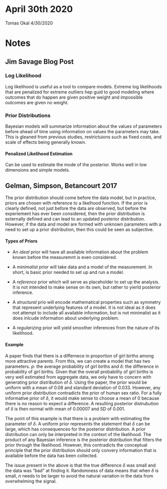 April 30th 2020
================
Tomas Okal
4/30/2020

# Notes

## Jim Savage Blog Post

### Log Likelihood

Log likelihood is useful as a tool to compare models. Extreme log
likelihoods that are penalized for extreme outliers hep guid to good
modeling where outcomes that do happen are given positive weight and
impossible outcomes are given no weight.

### Prior Distributions

Bayesian models will summarize information about the values of
parameters before ahead of time using information on values the
parameters may take. This is gleaned from previous studies,
restrictuions such as fixed costs, and scale of effects being generally
known.

#### Penalized Likelihood Estimation

Can be used to estimate the mode of the posterior. Works well in low
dimensions and simple models.

## Gelman, Simpson, Betancourt 2017

The prior distribution should come before the data model, but in
practice, priors are chosen with reference to a likelhood function. If
the prior is clearly defined, not just before the data are observed, but
before the experiement has ever been considered, then the prior
distribution is externally defined and can lead to an updated posterior
distribution. However, if the data and model are formed with unknown
parameters with a need to set up a prior distribution, then this could
be seen as subjective.

#### Types of Priors

  - An *ideal* prior will have all available information about the
    problem known before the measuremnt is even considered.

  - A *minimalist* prior will take data and a model of the measurement.
    In short, is basic prior needed to set up and run a model.

  - A *reference* prior which will serve as placeholder to set up the
    analysis. It is not intended to make sense on its own, but rather to
    yierld posterior inference.

  - A *structural* prio will encode mathematical properties such as
    symmetry that represent underlying features of a model. It is not
    ideal as it does not attempt to include all available information,
    but is not minimalist as it does inlcude information about
    underlying problem.

  - A *regularizing* prior will yield smoother inferences from the
    nature of its likelihood.

#### Example

A paper finds that there is a differnece in proportion of girl births
among more attractive parents. From this, we can create a model that has
two parameters. *p*: the average probability of girl births and *δ*: the
difference in probability of girl births. Given that the overall
probability of girl births is very well estimated from aggregate data,
we only have to concern with generating prior distribution of *δ*. Using
the paper, the prior would be uniform with a mean of 0.08 and standard
deviation of 0.033. However, any uniform prior distribution contradicts
the prior of human sex ratio. For a fully informative prior of *δ*, it
would make sense to choose a mean of 0 because there is no reason to
expect a difference. A resulting posterior distrubution of *δ* is then
normal with mean of 0.00007 and SD of 0.001.

The point of this example is that there is a problem with estimating the
parameter of *δ*. A uniform prior represents the statement that *δ* can
be large, which has consequences for the posterior distribution. A prior
distribution can only be interpreted in the context of the likelihood.
The product of any Bayesian inference is the posterior distribution that
filters the prior through the likelihood. However, this contradicts the
conceptual principle that the prior distribution should only convery
information that is available before the data has been collected.

The issue present in the above is that the true difference *δ* was small
and the data was “bad” at finding it. Randomness of data means that when
*δ* is small, *n* needs to be larger to avoid the natural variation in
the data from overwhelming the signal.
